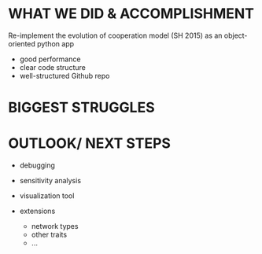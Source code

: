 # WHAT WE DID & ACCOMPLISHMENT

Re-implement the evolution of cooperation model (SH 2015) as an object-oriented python app

- good performance
- clear code structure
- well-structured Github repo

# BIGGEST STRUGGLES

# OUTLOOK/ NEXT STEPS

- debugging
- sensitivity analysis
- visualization tool
- extensions

  - network types
  - other traits
  - ...
